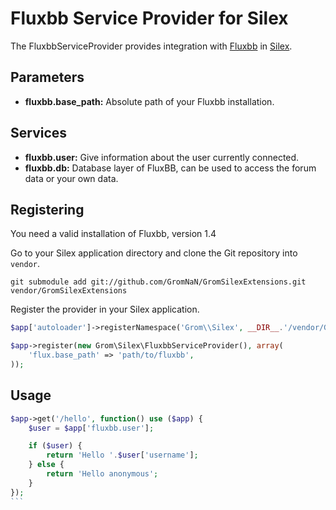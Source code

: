 # Fluxbb Service Provider for Silex

The FluxbbServiceProvider provides integration with [Fluxbb](http://fluxbb.org/) in [Silex](http://silex-project.org/).

## Parameters

* __fluxbb.base_path:__ Absolute path of your Fluxbb installation.

## Services

* __fluxbb.user:__ Give information about the user currently connected.
* __fluxbb.db:__ Database layer of FluxBB, can be used to access the forum data or your own data.

## Registering

You need a valid installation of Fluxbb, version 1.4

Go to your Silex application directory and clone the Git repository into `vendor`.

```
git submodule add git://github.com/GromNaN/GromSilexExtensions.git vendor/GromSilexExtensions
```

Register the provider in your Silex application.

```php
$app['autoloader']->registerNamespace('Grom\\Silex', __DIR__.'/vendor/GromSilexExtensions/src/');

$app->register(new Grom\Silex\FluxbbServiceProvider(), array(
    'flux.base_path' => 'path/to/fluxbb',
));
```

## Usage

````php
$app->get('/hello', function() use ($app) {
    $user = $app['fluxbb.user'];

    if ($user) {
        return 'Hello '.$user['username'];
    } else {
        return 'Hello anonymous';
    }
});
```
